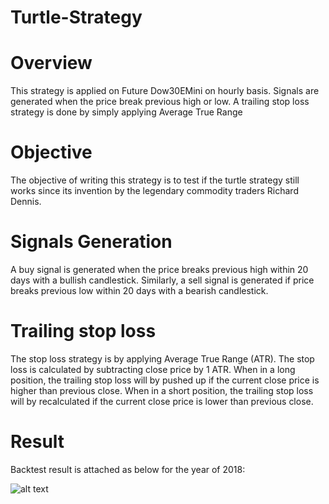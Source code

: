 # Turtle-Strategy 

# Overview

This strategy is applied on Future Dow30EMini on hourly basis. Signals are generated when the price break previous high or low. A trailing stop loss strategy is done by simply applying Average True Range

# Objective
The objective of writing this strategy is to test if the turtle strategy still works since its invention by the legendary commodity traders Richard Dennis.  

# Signals Generation
A buy signal is generated when the price breaks previous high within 20 days with a bullish candlestick. Similarly, a sell signal is generated if price breaks previous low within 20 days with a bearish candlestick.

# Trailing stop loss
The stop loss strategy is by applying Average True Range (ATR). The stop loss is calculated by subtracting close price by 1 ATR. When in a long position, the trailing stop loss will by pushed up if the current close price is higher than previous close. When in a short position, the trailing stop loss will by recalculated if the current close price is lower than previous close. 

# Result

Backtest result is attached as below for the year of 2018:

![alt text](https://github.com/kelvonlys/Turtle-Strategy/blob/main/Turtle.png)





